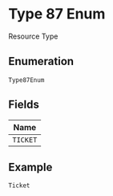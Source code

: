 
# Type 87 Enum

Resource Type

## Enumeration

`Type87Enum`

## Fields

| Name |
|  --- |
| `TICKET` |

## Example

```
Ticket
```


